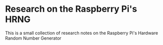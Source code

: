 # Research on the Raspberry Pi's HRNG
This is a small collection of research notes on the Raspberry Pi's Hardware Random Number Generator
